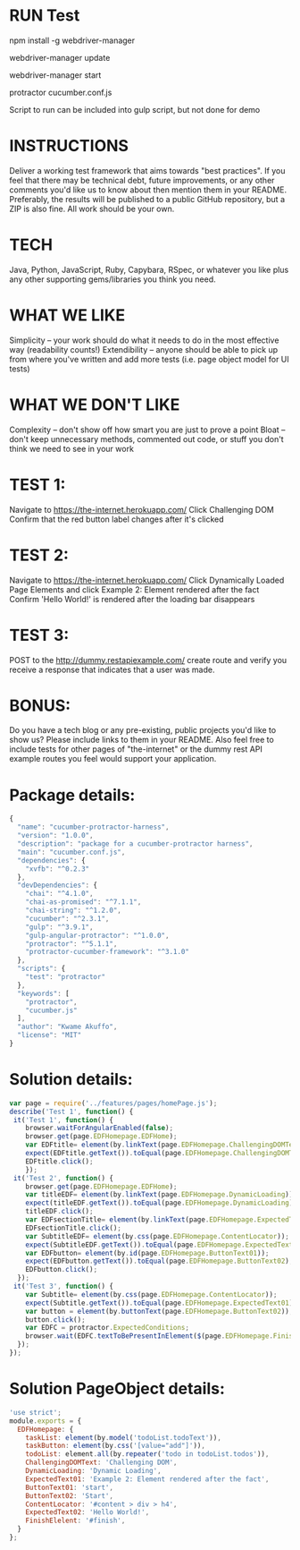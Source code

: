 # RUN Test
npm install -g webdriver-manager

webdriver-manager update

webdriver-manager start

protractor cucumber.conf.js 

Script to run can be included into gulp script, but not done for demo

# INSTRUCTIONS
Deliver a working test framework that aims towards "best practices". If you feel that there may be technical debt, future improvements, or any other comments you'd like us to know about then mention them in your README.
Preferably, the results will be published to a public GitHub repository, but a ZIP is also fine.
All work should be your own.

# TECH
Java, Python, JavaScript, Ruby, Capybara, RSpec, or whatever you like plus any other supporting gems/libraries you think you need.

# WHAT WE LIKE
Simplicity – your work should do what it needs to do in the most effective way (readability counts!)
Extendibility – anyone should be able to pick up from where you've written and add more tests (i.e. page object model for UI tests)
 
# WHAT WE DON'T LIKE
Complexity – don't show off how smart you are just to prove a point
Bloat – don't keep unnecessary methods, commented out code, or stuff you don't think we need to see in your work

# TEST 1:
Navigate to https://the-internet.herokuapp.com/
Click Challenging DOM
Confirm that the red button label changes after it's clicked
 
# TEST 2:
Navigate to https://the-internet.herokuapp.com/
Click Dynamically Loaded Page Elements and click Example 2: Element rendered after the fact
Confirm 'Hello World!' is rendered after the loading bar disappears

# TEST 3:
POST to the http://dummy.restapiexample.com/ create route and verify you receive a response that indicates that a user was made.

# BONUS:
Do you have a tech blog or any pre-existing, public projects you'd like to show us? Please include links to them in your README. Also feel free to include tests for other pages of "the-internet" or the dummy rest API example routes you feel would support your application.

# Package details:
```javascript
{
  "name": "cucumber-protractor-harness",
  "version": "1.0.0",
  "description": "package for a cucumber-protractor harness",
  "main": "cucumber.conf.js",
  "dependencies": {
    "xvfb": "^0.2.3"
  },
  "devDependencies": {
    "chai": "^4.1.0",
    "chai-as-promised": "^7.1.1",
    "chai-string": "^1.2.0",
    "cucumber": "^2.3.1",
    "gulp": "^3.9.1",
    "gulp-angular-protractor": "^1.0.0",
    "protractor": "^5.1.1",
    "protractor-cucumber-framework": "^3.1.0"
  },
  "scripts": {
    "test": "protractor"
  },
  "keywords": [
    "protractor",
    "cucumber.js"
  ],
  "author": "Kwame Akuffo",
  "license": "MIT"
}
```
# Solution details:
```javascript
var page = require('../features/pages/homePage.js');
describe('Test 1', function() {
 it('Test 1', function() {
    browser.waitForAngularEnabled(false);
    browser.get(page.EDFHomepage.EDFHome);
    var EDFtitle= element(by.linkText(page.EDFHomepage.ChallengingDOMText));
    expect(EDFtitle.getText()).toEqual(page.EDFHomepage.ChallengingDOMText);
    EDFtitle.click();
    });
 it('Test 2', function() {
    browser.get(page.EDFHomepage.EDFHome);
    var titleEDF= element(by.linkText(page.EDFHomepage.DynamicLoading));
    expect(titleEDF.getText()).toEqual(page.EDFHomepage.DynamicLoading);
    titleEDF.click();
    var EDFsectionTitle= element(by.linkText(page.EDFHomepage.ExpectedText01));
    EDFsectionTitle.click();
    var SubtitleEDF= element(by.css(page.EDFHomepage.ContentLocator));
    expect(SubtitleEDF.getText()).toEqual(page.EDFHomepage.ExpectedText01);
    var EDFbutton= element(by.id(page.EDFHomepage.ButtonText01));
    expect(EDFbutton.getText()).toEqual(page.EDFHomepage.ButtonText02);
    EDFbutton.click();
  });
 it('Test 3', function() {
    var Subtitle= element(by.css(page.EDFHomepage.ContentLocator));
    expect(Subtitle.getText()).toEqual(page.EDFHomepage.ExpectedText01);
    var button = element(by.buttonText(page.EDFHomepage.ButtonText02));
    button.click();
    var EDFC = protractor.ExpectedConditions;
    browser.wait(EDFC.textToBePresentInElement($(page.EDFHomepage.FinishElelent), page.EDFHomepage.ExpectedText02), 50000);
  });
});
```
# Solution PageObject details:
```javascript
'use strict';
module.exports = {
  EDFHomepage: {
    taskList: element(by.model('todoList.todoText')),
    taskButton: element(by.css('[value="add"]')),
    todoList: element.all(by.repeater('todo in todoList.todos')),
    ChallengingDOMText: 'Challenging DOM',
    DynamicLoading: 'Dynamic Loading',
    ExpectedText01: 'Example 2: Element rendered after the fact',
    ButtonText01: 'start',
    ButtonText02: 'Start',
    ContentLocator: '#content > div > h4',
    ExpectedText02: 'Hello World!',
    FinishElelent: '#finish',
  }
};
```


